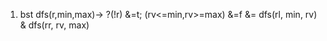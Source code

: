 
1. bst
  dfs(r,min,max)-> 
    ?(!r) &=t; (rv<=min,rv>=max) &=f
    &= dfs(rl, min, rv) & dfs(rr, rv, max)
